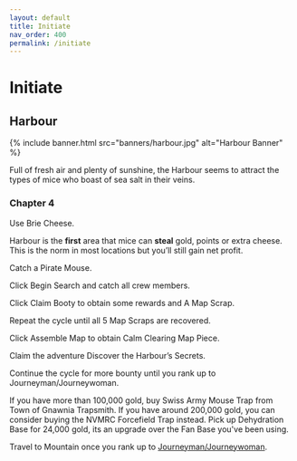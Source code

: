 ```yaml
---
layout: default
title: Initiate
nav_order: 400
permalink: /initiate
---
```


# Initiate

## Harbour

{% include banner.html src="banners/harbour.jpg" alt="Harbour Banner" %}

Full of fresh air and plenty of sunshine, the Harbour seems to attract the types of mice who boast of sea salt in their veins.

### Chapter 4

Use Brie Cheese.

Harbour is the **first** area that mice can **steal** gold, points or extra cheese. This is the norm in most locations but you’ll still gain net profit.

Catch a Pirate Mouse.

Click Begin Search and catch all crew members.

Click Claim Booty to obtain some rewards and A Map Scrap.

Repeat the cycle until all 5 Map Scraps are recovered.

Click Assemble Map to obtain Calm Clearing Map Piece.

Claim the adventure Discover the Harbour’s Secrets.

Continue the cycle for more bounty until you rank up to Journeyman/Journeywoman.

If you have more than 100,000 gold, buy Swiss Army Mouse Trap from Town of Gnawnia Trapsmith. If you have around 200,000 gold, you can consider buying the NVMRC Forcefield Trap instead. Pick up Dehydration Base for 24,000 gold, its an upgrade over the Fan Base you've been using.

Travel to Mountain once you rank up to [Journeyman/Journeywoman](/novice-to-grandmaster/journeyman).
